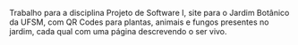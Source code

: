 Trabalho para a disciplina Projeto de Software I, site para o Jardim Botânico da UFSM, com QR Codes para plantas, animais e fungos presentes no jardim, cada qual com uma página descrevendo o ser vivo.
